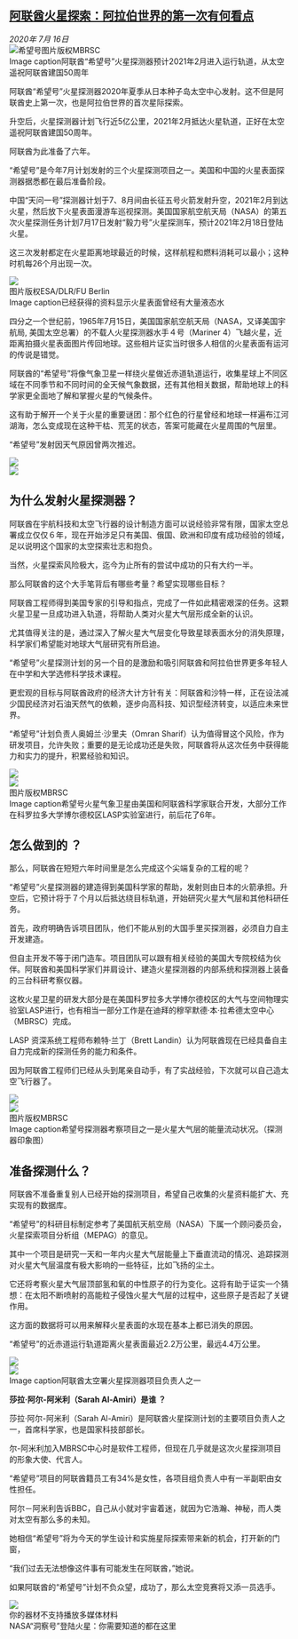 <!--1594953918000-->
[阿联酋火星探索：阿拉伯世界的第一次有何看点](http://www.bbc.com/zhongwen/simp/science-53417655)
------

<div><i>2020年 7月 16日</i></div><div><div class="story-body__inner" property="articleBody"><div class="media-landscape has-caption full-width lead"><span class="image-and-copyright-container"><img class="js-image-replace" alt="希望号" src="https://images.weserv.nl/?url=ichef.bbci.co.uk/news/640/cpsprodpb/4A29/production/_113358981_emm-hope-060620190048rev2-5x7.jpg"><span class="off-screen">图片版权</span><span class="story-image-copyright">MBRSC</span></span><figcaption class="media-caption"><span class="off-screen">Image caption</span><span class="media-caption__text">阿联酋“希望号”火星探测器预计2021年2月进入运行轨道，从太空遥祝阿联酋建国50周年</span></figcaption></div><p class="story-body__introduction">阿联酋“希望号”火星探测器2020年夏季从日本种子岛太空中心发射。这不但是阿联酋史上第一次，也是阿拉伯世界的首次星际探索。</p><div id="bbccom_mpu_3" class="bbccom_slot mpu-ad" aria-hidden="true"><div class="bbccom_advert"></div></div><p>升空后，火星探测器计划飞行近5亿公里，2021年2月抵达火星轨道，正好在太空遥祝阿联酋建国50周年。</p><p>阿联酋为此准备了六年。</p><div id="bbccom_mpu_1_2" class="bbccom_slot mpu-ad" aria-hidden="true"><div class="bbccom_advert"></div></div><p>“希望号”是今年7月计划发射的三个火星探测项目之一。美国和中国的火星表面探测器据悉都在最后准备阶段。</p><p>中国“天问一号”探测器计划于7、8月间由长征五号火箭发射升空，2021年2月到达火星，然后放下火星表面漫游车巡视探测。美国国家航空航天局（NASA）的第五次火星探测任务计划7月17日发射“毅力号”火星探测车，预计2021年2月18日登陆火星。</p><p>这三次发射都定在火星距离地球最近的时候，这样航程和燃料消耗可以最小；这种时机每26个月出现一次。</p><div class="media-landscape has-caption full-width"><span class="image-and-copyright-container"><img src="https://images.weserv.nl/?url=ichef.bbci.co.uk/news/640/cpsprodpb/1199F/production/_113359027_reull_vallis_-_hrsc_image_15_january_2004_esa214465.jpg"><br><span class="off-screen">图片版权</span><span class="story-image-copyright">ESA/DLR/FU Berlin</span></span><figcaption class="media-caption"><span class="off-screen">Image caption</span><span class="media-caption__text">已经获得的资料显示火星表面曾经有大量液态水</span></figcaption></div><p>四分之一个世纪前，1965年7月15日，美国国家航空航天局（NASA，又译美国宇航局, 美国太空总署）的不载人火星探测器水手４号（Mariner 4）飞越火星，近距离拍摄火星表面图片传回地球。这些相片证实当时很多人相信的火星表面有运河的传说是错觉。</p><p>阿联酋的“希望号”将像气象卫星一样绕火星做近赤道轨道运行，收集星球上不同区域在不同季节和不同时间的全天候气象数据，还有其他相关数据，帮助地球上的科学家更全面地了解和掌握火星的气候条件。</p><p>这有助于解开一个关于火星的重要谜团：那个红色的行星曾经和地球一样遍布江河湖海，怎么变成现在这种干枯、荒芜的状态，答案可能藏在火星周围的气层里。</p><p>“希望号”发射因天气原因曾两次推迟。</p><div class="media-portrait no-caption full-width"><span class="image-and-copyright-container"><img src="https://images.weserv.nl/?url=ichef.bbci.co.uk/news/640/cpsprodpb/D3D6/production/_113403245_51cd6b1c-e079-48b0-bb78-765e5235ef4d.jpg"><br></span></div><div class="media-landscape no-caption full-width"><span class="image-and-copyright-container"><img src="https://images.weserv.nl/?url=ichef.bbci.co.uk/news/640/cpsprodpb/17B75/production/_105914179_blank_white_space-nc.png"><br></span></div><h2 class="story-body__crosshead">为什么发射火星探测器？</h2><p>阿联酋在宇航科技和太空飞行器的设计制造方面可以说经验非常有限，国家太空总署成立仅仅６年，现在开始涉足只有美国、俄国、欧洲和印度有成功经验的领域，足以说明这个国家的太空探索壮志和抱负。</p><p>当然，火星探索风险极大，迄今为止所有的尝试中成功的只有大约一半。</p><p>那么阿联酋的这个大手笔背后有哪些考量？希望实现哪些目标？</p><p>阿联酋工程师得到美国专家的引导和指点，完成了一件如此精密艰深的任务。这颗火星卫星一旦成功进入轨道，将帮助人类对火星大气层形成全新的认识。</p><p>尤其值得关注的是，通过深入了解火星大气层变化导致星球表面水分的消失原理，科学家们希望能对地球大气层研究有所启迪。</p><p>“希望号”火星探测计划的另一个目的是激励和吸引阿联酋和阿拉伯世界更多年轻人在中学和大学选修科学技术课程。</p><p>更宏观的目标与阿联酋政府的经济大计方针有关：阿联酋和沙特一样，正在设法减少国民经济对石油天然气的依赖，逐步向高科技、知识型经济转变，以适应未来世界。</p><p>“希望号”计划负责人奥姆兰·沙里夫（Omran Sharif）认为值得冒这个风险，作为研发项目，允许失败；重要的是无论成功还是失败，阿联酋将从这次任务中获得能力和实力的提升，积累经验和知识。</p><div class="media-landscape no-caption full-width"><span class="image-and-copyright-container"><img src="https://images.weserv.nl/?url=ichef.bbci.co.uk/news/640/cpsprodpb/17B75/production/_105914179_blank_white_space-nc.png"><br></span></div><div class="media-landscape has-caption full-width"><span class="image-and-copyright-container"><img src="https://images.weserv.nl/?url=ichef.bbci.co.uk/news/640/cpsprodpb/9849/production/_113358983_emm-hope-0007.jpg"><br><span class="off-screen">图片版权</span><span class="story-image-copyright">MBRSC</span></span><figcaption class="media-caption"><span class="off-screen">Image caption</span><span class="media-caption__text">希望号火星气象卫星由美国和阿联酋科学家联合开发，大部分工作在科罗拉多大学博尔德校区LASP实验室进行，前后花了6年。</span></figcaption></div><h2 class="story-body__crosshead">怎么做到的 ？</h2><p>那么，阿联酋在短短六年时间里是怎么完成这个尖端复杂的工程的呢？</p><p>“希望号”火星探测器的建造得到美国科学家的帮助，发射则由日本的火箭承担。升空后，它预计将于７个月以后抵达绕目标轨道，开始研究火星大气层和其他科研任务。</p><p>首先，政府明确告诉项目团队，他们不能从别的大国手里买探测器，必须自力自主开发建造。</p><p>但自主开发不等于闭门造车。项目团队可以跟有相关经验的美国大专院校结为伙伴。阿联酋和美国科学家们并肩设计、建造火星探测器的内部系统和探测器上装备的三台科研考察仪器。</p><p>这枚火星卫星的研发大部分是在美国科罗拉多大学博尔德校区的大气与空间物理实验室LASP进行，也有相当一部分工作是在迪拜的穆罕默德·本·拉希德太空中心（MBRSC）完成。</p><p>LASP 资深系统工程师布赖特·兰丁（Brett Landin）认为阿联酋现在已经具备自主自力完成新的探测任务的能力和条件。</p><p>因为阿联酋工程师们已经从头到尾亲自动手，有了实战经验，下次就可以自己造太空飞行器了。</p><div class="media-landscape no-caption full-width"><span class="image-and-copyright-container"><img src="https://images.weserv.nl/?url=ichef.bbci.co.uk/news/640/cpsprodpb/17B75/production/_105914179_blank_white_space-nc.png"><br></span></div><div class="media-landscape has-caption full-width"><span class="image-and-copyright-container"><img src="https://images.weserv.nl/?url=ichef.bbci.co.uk/news/640/cpsprodpb/564F/production/_113359022_marshope2.jpg"><br><span class="off-screen">图片版权</span><span class="story-image-copyright">MBRSC</span></span><figcaption class="media-caption"><span class="off-screen">Image caption</span><span class="media-caption__text">希望号探测器考察项目之一是火星大气层的能量流动状况。（探测器印象图）</span></figcaption></div><h2 class="story-body__crosshead">准备探测什么？</h2><p>阿联酋不准备重复别人已经开始的探测项目，希望自己收集的火星资料能扩大、充实现有的数据库。</p><p>“希望号”的科研目标制定参考了美国航天航空局（NASA）下属一个顾问委员会，火星探索项目分析组（MEPAG）的意见。</p><p>其中一个项目是研究一天和一年内火星大气层能量上下垂直流动的情况、追踪探测对火星大气层温度有极大影响的一些特征，比如飞扬的尘土。</p><p>它还将考察火星大气层顶部氢和氧的中性原子的行为变化。这将有助于证实一个猜想：在太阳不断喷射的高能粒子侵蚀火星大气层的过程中，这些原子是否起了关键作用。</p><p>这方面的数据将可以用来解释火星表面的水现在基本上都已消失的原因。</p><p>“希望号”的近赤道运行轨道距离火星表面最近2.2万公里，最远4.4万公里。</p><div class="media-landscape no-caption full-width"><span class="image-and-copyright-container"><img src="https://images.weserv.nl/?url=ichef.bbci.co.uk/news/640/cpsprodpb/17B75/production/_105914179_blank_white_space-nc.png"><br></span></div><div class="media-landscape has-caption full-width"><span class="image-and-copyright-container"><img src="https://images.weserv.nl/?url=ichef.bbci.co.uk/news/640/cpsprodpb/3583/production/_113399631_038cd91b-fdff-4cf5-b6a9-5e883c745652.jpg"><br></span><figcaption class="media-caption"><span class="off-screen">Image caption</span><span class="media-caption__text">阿联酋太空署火星探测器项目负责人之一</span></figcaption></div><p><strong>莎拉·阿尔-阿米利（Sarah Al-Amiri）</strong><strong>是谁 ？</strong></p><p>莎拉·阿尔-阿米利（Sarah Al-Amiri）是阿联酋火星探测计划的主要项目负责人之一，首席科学家，也是国家科技部部长。</p><p>尔-阿米利加入MBRSC中心时是软件工程师，但现在几乎就是这次火星探测项目的形象大使、代言人。</p><p>“希望号”项目的阿联酋籍员工有34%是女性，各项目组负责人中有一半副职由女性担任。</p><p>阿尔－阿米利告诉BBC，自己从小就对宇宙着迷，就因为它浩瀚、神秘，而人类对太空有那么多的未知。</p><p>她相信“希望号”将为今天的学生设计和实施星际探索带来新的机会，打开新的门窗，</p><p>“我们过去无法想像这件事有可能发生在阿联酋，”她说。</p><p>如果阿联酋的“希望号”计划不负众望，成功了，那么太空竞赛将又添一员选手。</p><div class="media-with-caption"><div class="player-with-placeholder"><img class="media-placeholder player-with-placeholder__image narrative-video-placeholder" src="https://images.weserv.nl/?url=ichef.bbci.co.uk/images/ic/720x405/p06syb7d.jpg"><div class="player-with-placeholder__caption">你的器材不支持播放多媒体材料</div><div class="player-with-placeholder"><div class="media-player-wrapper"><div class="js-media-player-unprocessed media-player" data-playable='{"settings":{"counterName":"zhongwensimp.science.story.53417655.page","edition":"Asia","pageType":"eav2","uniqueID":"53417655","ui":{"locale":{"lang":"zh-hans"}},"externalEmbedUrl":"https:\/\/www.bbc.com\/zhongwen\/simp\/science-53417655\/embed","insideIframe":false,"statsObject":{"clipPID":"p06sy9ss"},"playlistObject":{"title":"NASA\u201c\u6d1e\u5bdf\u53f7\u201d\u767b\u9646\u706b\u661f\uff1a\u4f60\u9700\u8981\u77e5\u9053\u7684\u90fd\u5728\u8fd9\u91cc","holdingImageURL":"https:\/\/ichef.bbci.co.uk\/images\/ic\/$recipe\/p06syb7d.jpg","guidance":"","embedRights":"allowed","summary":"NASA\u201c\u6d1e\u5bdf\u53f7\u201d\u767b\u9646\u706b\u661f\uff1a\u4f60\u9700\u8981\u77e5\u9053\u7684\u90fd\u5728\u8fd9\u91cc","liveRewind":false,"simulcast":false,"items":[{"vpid":"p06sy9sv","live":false,"duration":109,"kind":"programme"}]}},"otherSettings":{"advertisingAllowed":true,"continuousPlayCfg":{"enabled":false},"isAutoplayOnForAudience":false}}'></div></div></div></div>    <figcaption class="media-with-caption__caption"><span class="off-screen"></span>NASA“洞察号”登陆火星：你需要知道的都在这里</figcaption></div></div></div>
